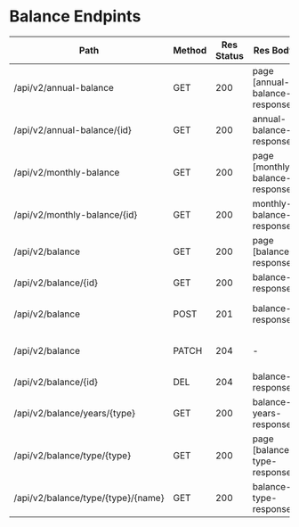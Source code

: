 # Balance Endpints

| Path                               | Method | Res Status | Res Body                        | Res Cookie | Req Param                                                          | Req Body                 | Comments |
| ---------------------------------- | ------ | ---------- | ------------------------------- | ---------- | ------------------------------------------------------------------ | ------------------------ | -------- |
| /api/v2/annual-balance             | GET    | 200        | page [annual-balance-response]  | -          | -                                                                  | -                        |          |
| /api/v2/annual-balance/{id}        | GET    | 200        | annual-balance-response         | -          | -                                                                  | -                        |          |
| /api/v2/monthly-balance            | GET    | 200        | page [monthly-balance-response] | -          | -                                                                  | -                        |          |
| /api/v2/monthly-balance/{id}       | GET    | 200        | monthly-balance-response        | -          | -                                                                  | -                        |          |
| /api/v2/balance                    | GET    | 200        | page [balance-response]         | -          | converted_quantity_min, converted_quantity_max, date_from, date_to | -                        |          |
| /api/v2/balance/{id}               | GET    | 200        | balance-response                | -          | -                                                                  | -                        |          |
| /api/v2/balance                    | POST   | 201        | balance-response                | -          | -                                                                  | balance-creation-request |          |
| /api/v2/balance                    | PATCH  | 204        | -                               | -          | -                                                                  | balance-update-request   |          |
| /api/v2/balance/{id}               | DEL    | 204        | balance-response                | -          | -                                                                  | -                        |          |
| /api/v2/balance/years/{type}       | GET    | 200        | balance-years-response          | -          | -                                                                  | -                        |          |
| /api/v2/balance/type/{type}        | GET    | 200        | page [balance-type-response]    | -          | -                                                                  | -                        |          |
| /api/v2/balance/type/{type}/{name} | GET    | 200        | balance-type-response           | -          | -                                                                  | -                        |          |
